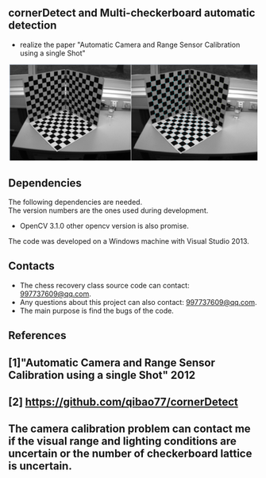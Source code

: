 ## cornerDetect and Multi-checkerboard automatic detection 
- realize the paper "Automatic Camera and Range Sensor Calibration using a single Shot"

<p align="center">
<img src="result02.png" width="500"> 
</p>

## Dependencies
The following dependencies are needed.  
The version numbers are the ones used during development.  
- OpenCV 3.1.0 other opencv version is also promise.

The code was developed on a Windows machine with Visual Studio 2013. 
 
## Contacts
- The chess recovery class source code can contact: 997737609@qq.com.
- Any questions about this project can also contact: 997737609@qq.com.
- The main purpose is find the bugs of the code.

## References
## [1]"Automatic Camera and Range Sensor Calibration using a single Shot" 2012

## [2] https://github.com/qibao77/cornerDetect



## The camera calibration problem can contact me if the visual range and lighting conditions are uncertain or the number of checkerboard lattice is uncertain.
